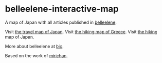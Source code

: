 # belleelene-interactive-map
A map of Japan with all articles published in [belleelene](https://belleelene.com/). 

Visit [the travel map of Japan](https://foxelas.github.io/belleelene-interactive-map/).
Visit [the hiking map of Greece](https://foxelas.github.io/belleelene-interactive-map/hiking).
Visit [the hiking map of Japan](https://foxelas.github.io/belleelene-interactive-map/hikingjapan).

More about belleelene at [bio](https://linktr.ee/belleelene).

Based on the work of [mirichan](https://codepen.io/mirichan/pen/jEBmyG).
